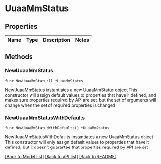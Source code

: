 # UuaaMmStatus

## Properties

Name | Type | Description | Notes
------------ | ------------- | ------------- | -------------

## Methods

### NewUuaaMmStatus

`func NewUuaaMmStatus() *UuaaMmStatus`

NewUuaaMmStatus instantiates a new UuaaMmStatus object
This constructor will assign default values to properties that have it defined,
and makes sure properties required by API are set, but the set of arguments
will change when the set of required properties is changed

### NewUuaaMmStatusWithDefaults

`func NewUuaaMmStatusWithDefaults() *UuaaMmStatus`

NewUuaaMmStatusWithDefaults instantiates a new UuaaMmStatus object
This constructor will only assign default values to properties that have it defined,
but it doesn't guarantee that properties required by API are set


[[Back to Model list]](../README.md#documentation-for-models) [[Back to API list]](../README.md#documentation-for-api-endpoints) [[Back to README]](../README.md)


